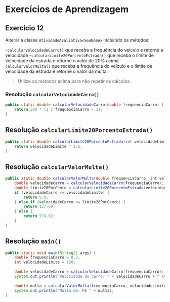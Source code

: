 # Exercícios de Aprendizagem

## Exercício 12

Alterar a classe `AtividadeAvaliativa<SeuNome>` incluindo os métodos:

-`calcularVelocidadeCarro()` que receba a frequência do veículo e retorne a velocidade
-`calcularLimite20PorcentoEstrada()` que receba o limite de velocidade da estrada e retorne o valor de 20% acima
-`calcularValorMulta()` que receba a frequência do veículo e  o limite de velocidade da estrada e retorne o valor da multa.

> Utilize os métodos acima para não repetir os cálculos.

### Resolução `calcularVelocidadeCarro()`

``` java
public static double calcularVelocidadeCarro(double frequenciaCarro) {
	return 300 * (1 / frequenciaCarro - 1);
}
```

## Resolução `calcularLimite20PorcentoEstrada()`

``` java
public static double calcularLimite20PorcentoEstrada(int velocidadeLimite) {
	return velocidadeLimite * 1.2;
}
```

## Resolução `calcularValorMulta()`

``` java
public static double calcularValorMulta(double frequenciaCarro, int velocidadeLimite) {
	double velocidadeCarro = calcularVelocidadeCarro(frequenciaCarro);
	double limite20PorCento = calcularLimite20PorcentoEstrada(velocidadeLimite);
	if (velocidadeCarro <= velocidadeLimite) {
		return 0.0;
	} else if (velocidadeCarro <= limite20PorCento) {
		return 127.69;
	} else {
		return 574.62;
	}
}
```

## Resolução `main()`

``` java
public static void main(String[] args) {
	double frequenciaCarro = 0.7;
	int velocidadeLimite = 120;
	
	double velocidadeCarro = calcularVelocidadeCarro(frequenciaCarro);
	System.out.println("Velocidade do carro: " + velocidadeCarro + " km/h.");
	
	double multa = calcularValorMulta(frequenciaCarro, velocidadeLimite);
	System.out.println("Multa de: R$ " + multa);
}
```